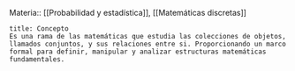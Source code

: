 Materia:: [[Probabilidad y estadística]], [[Matemáticas discretas]]

```ad-abstract
title: Concepto 
Es una rama de las matemáticas que estudia las colecciones de objetos, llamados conjuntos, y sus relaciones entre si. Proporcionando un marco formal para definir, manipular y analizar estructuras matemáticas fundamentales. 
```

